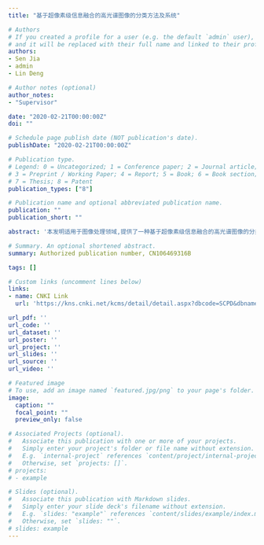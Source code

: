 ```yaml
---
title: "基于超像素级信息融合的高光谱图像的分类方法及系统"

# Authors
# If you created a profile for a user (e.g. the default `admin` user), write the username (folder name) here 
# and it will be replaced with their full name and linked to their profile.
authors:
- Sen Jia
- admin
- Lin Deng

# Author notes (optional)
author_notes:
- "Supervisor"

date: "2020-02-21T00:00:00Z"
doi: ""

# Schedule page publish date (NOT publication's date).
publishDate: "2020-02-21T00:00:00Z"

# Publication type.
# Legend: 0 = Uncategorized; 1 = Conference paper; 2 = Journal article;
# 3 = Preprint / Working Paper; 4 = Report; 5 = Book; 6 = Book section;
# 7 = Thesis; 8 = Patent
publication_types: ["8"]

# Publication name and optional abbreviated publication name.
publication: ""
publication_short: ""

abstract: '本发明适用于图像处理领域,提供了一种基于超像素级信息融合的高光谱图像的分类方法及系统,旨在解决现有的分类方法计算复杂度高、分类精度较低以及波段间存在较大冗余的问题。所述方法包括下述步骤：滤波器生成步骤、Gabor特征提取步骤、高光谱图像超像素分割步骤、超像素特征数据计算步骤、超像素空间坐标计算步骤、数据降维步骤、高光谱特征数据生成步骤以及多任务支持向量机分类步骤。'

# Summary. An optional shortened abstract.
summary: Authorized publication number, CN106469316B  

tags: []

# Custom links (uncomment lines below)
links: 
- name: CNKI Link
  url: 'https://kns.cnki.net/kcms/detail/detail.aspx?dbcode=SCPD&dbname=SCPD2020&filename=CN106469316B&v=3oUfNTcOeprPSizjC6vVGuxwx3fHoY5JhZqwDSBmMppbWX%25mmd2BzJDPLzPRF4lIivEPF'

url_pdf: ''
url_code: ''
url_dataset: ''
url_poster: ''
url_project: ''
url_slides: ''
url_source: ''
url_video: ''

# Featured image
# To use, add an image named `featured.jpg/png` to your page's folder. 
image:
  caption: ""
  focal_point: ""
  preview_only: false

# Associated Projects (optional).
#   Associate this publication with one or more of your projects.
#   Simply enter your project's folder or file name without extension.
#   E.g. `internal-project` references `content/project/internal-project/index.md`.
#   Otherwise, set `projects: []`.
# projects:
# - example

# Slides (optional).
#   Associate this publication with Markdown slides.
#   Simply enter your slide deck's filename without extension.
#   E.g. `slides: "example"` references `content/slides/example/index.md`.
#   Otherwise, set `slides: ""`.
# slides: example
---
```

